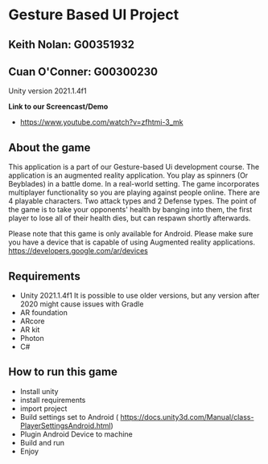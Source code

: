 # Gesture Based UI Project

## Keith Nolan: G00351932
## Cuan O'Conner: G00300230

Unity version 2021.1.4f1

**Link to our Screencast/Demo**
 - https://www.youtube.com/watch?v=zfhtmi-3_mk

## About the game
This application is a part of our Gesture-based Ui development course. The application is an augmented reality application. You play as spinners (Or Beyblades) in a battle dome. In a real-world setting. The game incorporates multiplayer functionality so you are playing against people online. There are 4 playable characters. Two attack types and 2 Defense types. The point of the game is to take your opponents' health by banging into them, the first player to lose all of their health dies, but can respawn shortly afterwards.

Please note that this game is only available for Android. 
Please make sure you have a device that is capable of using Augmented reality applications. 
https://developers.google.com/ar/devices

## Requirements

- Unity 2021.1.4f1 It is possible to use older versions, but any version after 2020 might cause issues with Gradle
- AR foundation
- ARcore
- AR kit
- Photon
- C#

## How to run this game
- Install unity
- install requirements
- import project
- Build settings set to Android ( https://docs.unity3d.com/Manual/class-PlayerSettingsAndroid.html)
- Plugin Android Device to machine
- Build and run
- Enjoy





